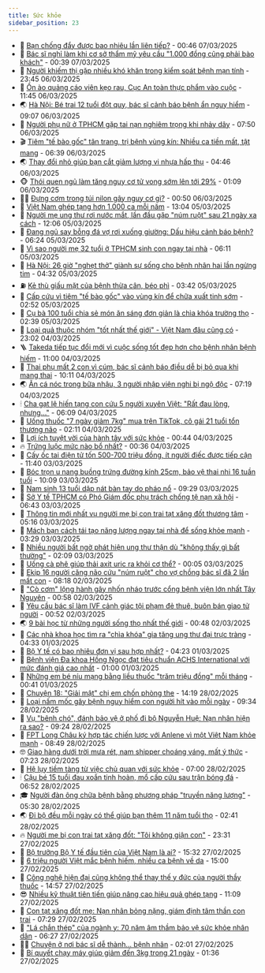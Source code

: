 ```yaml
---
title: Sức khỏe
sidebar_position: 23
---
```


<!-- dantri-suc-khoe:START -->
- 🤔 [Bạn chống đẩy được bao nhiêu lần liên tiếp?](https://dantri.com.vn/suc-khoe/ban-chong-day-duoc-bao-nhieu-lan-lien-tiep-20250306142208014.htm) - 00:46 07/03/2025
- 🚦 [Bác sĩ nghỉ làm khi cơ sở thẩm mỹ yêu cầu &quot;1.000 đồng cũng phải bào khách&quot;](https://dantri.com.vn/suc-khoe/bac-si-nghi-lam-khi-co-so-tham-my-yeu-cau-1000-dong-cung-phai-bao-khach-20250306162613256.htm) - 00:39 07/03/2025
- 🤖 [Người khiếm thị gặp nhiều khó khăn trong kiểm soát bệnh mạn tính](https://dantri.com.vn/suc-khoe/nguoi-khiem-thi-gap-nhieu-kho-khan-trong-kiem-soat-benh-man-tinh-20250306202740292.htm) - 23:45 06/03/2025
- 🐻 [Ồn ào quảng cáo viên kẹo rau, Cục An toàn thực phẩm vào cuộc](https://dantri.com.vn/suc-khoe/on-ao-quang-cao-vien-keo-rau-cuc-an-toan-thuc-pham-vao-cuoc-20250306183214368.htm) - 11:45 06/03/2025
- 🌏 [Hà Nội: Bé trai 12 tuổi đột quỵ, bác sĩ cảnh báo bệnh ẩn nguy hiểm](https://dantri.com.vn/suc-khoe/ha-noi-be-trai-12-tuoi-dot-quy-bac-si-canh-bao-benh-an-nguy-hiem-20250306160012158.htm) - 09:07 06/03/2025
- 👺 [Người phụ nữ ở TPHCM gặp tai nạn nghiêm trọng khi nhảy dây](https://dantri.com.vn/suc-khoe/nguoi-phu-nu-o-tphcm-gap-tai-nan-nghiem-trong-khi-nhay-day-20250306114324136.htm) - 07:50 06/03/2025
- 🎬 [Tiêm &quot;tế bào gốc&quot; tân trang, trị bệnh vùng kín: Nhiều ca tiền mất, tật mang](https://dantri.com.vn/suc-khoe/tiem-te-bao-goc-tan-trang-tri-benh-vung-kin-nhieu-ca-tien-mat-tat-mang-20250306102824800.htm) - 06:39 06/03/2025
- 🌏 [Thay đổi nhỏ giúp bạn cắt giảm lượng vi nhựa hấp thụ](https://dantri.com.vn/suc-khoe/thay-doi-nho-giup-ban-cat-giam-luong-vi-nhua-hap-thu-20250306101515078.htm) - 04:46 06/03/2025
- 🐵 [Thói quen ngủ làm tăng nguy cơ tử vong sớm lên tới 29%](https://dantri.com.vn/suc-khoe/thoi-quen-ngu-lam-tang-nguy-co-tu-vong-som-len-toi-29-20250304170027087.htm) - 01:09 06/03/2025
- 👨‍🏫 [Đựng cơm trong túi nilon gây nguy cơ gì?](https://dantri.com.vn/suc-khoe/dung-com-trong-tui-nilon-gay-nguy-co-gi-20250305195522042.htm) - 00:50 06/03/2025
- 🤗 [Việt Nam ghép tạng hơn 1.000 ca mỗi năm](https://dantri.com.vn/suc-khoe/viet-nam-ghep-tang-hon-1000-ca-moi-nam-20250305195830127.htm) - 13:04 05/03/2025
- 🫶 [Người mẹ ung thư rơi nước mắt, lần đầu gặp &quot;núm ruột&quot; sau 21 ngày xa cách](https://dantri.com.vn/suc-khoe/nguoi-me-ung-thu-roi-nuoc-mat-lan-dau-gap-num-ruot-sau-21-ngay-xa-cach-20250305190010911.htm) - 12:06 05/03/2025
- 🙉 [Đang ngủ say bỗng đá vợ rơi xuống giường: Dấu hiệu cảnh báo bệnh?](https://dantri.com.vn/suc-khoe/dang-ngu-say-bong-da-vo-roi-xuong-giuong-dau-hieu-canh-bao-benh-20250305100345308.htm) - 06:24 05/03/2025
- 🦅 [Vì sao người mẹ 32 tuổi ở TPHCM sinh con ngay tại nhà](https://dantri.com.vn/suc-khoe/vi-sao-nguoi-me-32-tuoi-o-tphcm-sinh-con-ngay-tai-nha-20250305125623477.htm) - 06:11 05/03/2025
- 🐘 [Hà Nội: 26 giờ &quot;nghẹt thở&quot; giành sự sống cho bệnh nhân hai lần ngừng tim](https://dantri.com.vn/suc-khoe/ha-noi-26-gio-nghet-tho-gianh-su-song-cho-benh-nhan-hai-lan-ngung-tim-20250305111005182.htm) - 04:32 05/03/2025
- ⛽️ [Kẻ thù giấu mặt của bệnh thừa cân, béo phì](https://dantri.com.vn/suc-khoe/ke-thu-giau-mat-cua-benh-thua-can-beo-phi-20250303125036032.htm) - 03:42 05/03/2025
- 🤡 [Cấp cứu vì tiêm &quot;tế bào gốc&quot; vào vùng kín để chữa xuất tinh sớm](https://dantri.com.vn/suc-khoe/cap-cuu-vi-tiem-te-bao-goc-vao-vung-kin-de-chua-xuat-tinh-som-20250304160823435.htm) - 02:52 05/03/2025
- 💼 [Cụ bà 100 tuổi chia sẻ món ăn sáng đơn giản là chìa khóa trường thọ](https://dantri.com.vn/suc-khoe/cu-ba-100-tuoi-chia-se-mon-an-sang-don-gian-la-chia-khoa-truong-tho-20250305070209198.htm) - 02:39 05/03/2025
- 🤔 [Loại quả thuộc nhóm &quot;tốt nhất thế giới&quot; - Việt Nam đâu cũng có](https://dantri.com.vn/suc-khoe/loai-qua-thuoc-nhom-tot-nhat-the-gioi-viet-nam-dau-cung-co-20250303090156234.htm) - 23:02 04/03/2025
- 🪜 [Takeda tiếp tục đổi mới vì cuộc sống tốt đẹp hơn cho bệnh nhân bệnh hiếm](https://dantri.com.vn/suc-khoe/takeda-tiep-tuc-doi-moi-vi-cuoc-song-tot-dep-hon-cho-benh-nhan-benh-hiem-20250304173929614.htm) - 11:00 04/03/2025
- 📝 [Thai phụ mất 2 con vì cúm, bác sĩ cảnh báo điều dễ bị bỏ qua khi mang thai](https://dantri.com.vn/suc-khoe/thai-phu-mat-2-con-vi-cum-bac-si-canh-bao-dieu-de-bi-bo-qua-khi-mang-thai-20250304171040839.htm) - 10:11 04/03/2025
- 🌏 [Ăn cá nóc trong bữa nhậu, 3 người nhập viện nghi bị ngộ độc](https://dantri.com.vn/suc-khoe/an-ca-noc-trong-bua-nhau-3-nguoi-nhap-vien-nghi-bi-ngo-doc-20250304130148976.htm) - 07:19 04/03/2025
- 🕯 [Cha gạt lệ hiến tạng con cứu 5 người xuyên Việt: &quot;Rất đau lòng, nhưng...&quot;](https://dantri.com.vn/suc-khoe/cha-gat-le-hien-tang-con-cuu-5-nguoi-xuyen-viet-rat-dau-long-nhung-20250304123015074.htm) - 06:09 04/03/2025
- 🦍 [Uống thuốc &quot;7 ngày giảm 7kg&quot; mua trên TikTok, cô gái 21 tuổi tổn thương não](https://dantri.com.vn/suc-khoe/uong-thuoc-7-ngay-giam-7kg-mua-tren-tiktok-co-gai-21-tuoi-ton-thuong-nao-20250304090946047.htm) - 02:11 04/03/2025
- 🌈 [Lợi ích tuyệt vời của hành tây với sức khỏe](https://dantri.com.vn/suc-khoe/loi-ich-tuyet-voi-cua-hanh-tay-voi-suc-khoe-20250303173823691.htm) - 00:44 04/03/2025
- 🔥 [Trứng luộc mức nào bổ nhất?](https://dantri.com.vn/suc-khoe/trung-luoc-muc-nao-bo-nhat-20250304073628416.htm) - 00:36 04/03/2025
- 🌊 [Cấy ốc tai điện tử tốn 500-700 triệu đồng, ít người điếc được tiếp cận](https://dantri.com.vn/suc-khoe/cay-oc-tai-dien-tu-ton-500-700-trieu-dong-it-nguoi-diec-duoc-tiep-can-20250303160251148.htm) - 11:40 03/03/2025
- 🚦 [Bóc trọn u nang buồng trứng đường kính 25cm, bảo vệ thai nhi 16 tuần tuổi](https://dantri.com.vn/suc-khoe/boc-tron-u-nang-buong-trung-duong-kinh-25cm-bao-ve-thai-nhi-16-tuan-tuoi-20250303150822284.htm) - 10:09 03/03/2025
- 🤖 [Nam sinh 13 tuổi dập nát bàn tay do pháo nổ](https://dantri.com.vn/suc-khoe/nam-sinh-13-tuoi-dap-nat-ban-tay-do-phao-no-20250303161205283.htm) - 09:29 03/03/2025
- 🤡 [Sở Y tế TPHCM có Phó Giám đốc phụ trách chống tệ nạn xã hội](https://dantri.com.vn/suc-khoe/so-y-te-tphcm-co-pho-giam-doc-phu-trach-chong-te-nan-xa-hoi-20250303132050023.htm) - 06:43 03/03/2025
- 💂 [Thông tin mới nhất vụ người mẹ bị con trai tạt xăng đốt thương tâm](https://dantri.com.vn/suc-khoe/thong-tin-moi-nhat-vu-nguoi-me-bi-con-trai-tat-xang-dot-thuong-tam-20250303120434540.htm) - 05:16 03/03/2025
- 🦄 [Mách bạn cách tái tạo năng lượng ngay tại nhà để sống khỏe mạnh](https://dantri.com.vn/suc-khoe/mach-ban-cach-tai-tao-nang-luong-ngay-tai-nha-de-song-khoe-manh-20250303102113806.htm) - 03:29 03/03/2025
- 🧠 [Nhiều người bất ngờ phát hiện ung thư thận dù &quot;không thấy gì bất thường&quot;](https://dantri.com.vn/suc-khoe/nhieu-nguoi-bat-ngo-phat-hien-ung-thu-than-du-khong-thay-gi-bat-thuong-20250302233629700.htm) - 02:09 03/03/2025
- 🤖 [Uống cà phê giúp thải axit uric ra khỏi cơ thể?](https://dantri.com.vn/suc-khoe/uong-ca-phe-giup-thai-axit-uric-ra-khoi-co-the-20250302191145607.htm) - 00:05 03/03/2025
- 💼 [Ekip 16 người căng não cứu &quot;núm ruột&quot; cho vợ chồng bác sĩ đã 2 lần mất con](https://dantri.com.vn/suc-khoe/ekip-16-nguoi-cang-nao-cuu-num-ruot-cho-vo-chong-bac-si-da-2-lan-mat-con-20250302112753230.htm) - 08:18 02/03/2025
- 🧰 [&quot;Cò cơm&quot; lộng hành gây nhốn nháo trước cổng bệnh viện lớn nhất Tây Nguyên](https://dantri.com.vn/suc-khoe/co-com-long-hanh-gay-nhon-nhao-truoc-cong-benh-vien-lon-nhat-tay-nguyen-20250301160726792.htm) - 00:58 02/03/2025
- 🎉 [Yêu cầu bác sĩ làm IVF cảnh giác tội phạm đẻ thuê, buôn bán giao tử người](https://dantri.com.vn/suc-khoe/yeu-cau-bac-si-lam-ivf-canh-giac-toi-pham-de-thue-buon-ban-giao-tu-nguoi-20250301115953733.htm) - 00:52 02/03/2025
- 🌏 [9 bài học từ những người sống thọ nhất thế giới](https://dantri.com.vn/suc-khoe/9-bai-hoc-tu-nhung-nguoi-song-tho-nhat-the-gioi-20250301220942623.htm) - 00:48 02/03/2025
- 📝 [Các nhà khoa học tìm ra &quot;chìa khóa&quot; gia tăng ung thư đại trực tràng](https://dantri.com.vn/suc-khoe/cac-nha-khoa-hoc-tim-ra-chia-khoa-gia-tang-ung-thu-dai-truc-trang-20250301092638453.htm) - 04:33 01/03/2025
- 🧠 [Bộ Y tế có bao nhiêu đơn vị sau hợp nhất?](https://dantri.com.vn/suc-khoe/bo-y-te-co-bao-nhieu-don-vi-sau-hop-nhat-20250301105645411.htm) - 04:23 01/03/2025
- 🚀 [Bệnh viện Đa khoa Hồng Ngọc đạt tiêu chuẩn ACHS International với mức đánh giá cao nhất](https://dantri.com.vn/suc-khoe/benh-vien-da-khoa-hong-ngoc-dat-tieu-chuan-achs-international-voi-muc-danh-gia-cao-nhat-20250228232631663.htm) - 01:00 01/03/2025
- 💯 [Những em bé níu mạng bằng liều thuốc &quot;trăm triệu đồng&quot; mỗi tháng](https://dantri.com.vn/suc-khoe/nhung-em-be-niu-mang-bang-lieu-thuoc-tram-trieu-dong-moi-thang-20250228164217848.htm) - 00:41 01/03/2025
- 🫶 [Chuyện 18: &quot;Giải mật&quot; chị em chốn phòng the](https://dantri.com.vn/suc-khoe/chuyen-18-giai-mat-chi-em-chon-phong-the-20250228141934030.htm) - 14:19 28/02/2025
- 👹 [Loại nấm mốc gây bệnh nguy hiểm con người hít vào mỗi ngày](https://dantri.com.vn/suc-khoe/loai-nam-moc-gay-benh-nguy-hiem-con-nguoi-hit-vao-moi-ngay-20250228154033871.htm) - 09:34 28/02/2025
- 🤩 [Vụ &quot;bênh chó&quot;, đánh bảo vệ ở phố đi bộ Nguyễn Huệ: Nạn nhân hiện ra sao?](https://dantri.com.vn/suc-khoe/vu-benh-cho-danh-bao-ve-o-pho-di-bo-nguyen-hue-nan-nhan-hien-ra-sao-20250228160244433.htm) - 09:24 28/02/2025
- 🌊 [FPT Long Châu ký hợp tác chiến lược với Anlene vì một Việt Nam khỏe mạnh](https://dantri.com.vn/suc-khoe/fpt-long-chau-ky-hop-tac-chien-luoc-voi-anlene-vi-mot-viet-nam-khoe-manh-20250228153326194.htm) - 08:49 28/02/2025
- 🤓 [Giao hàng dưới trời mưa rét, nam shipper choáng váng, mất ý thức](https://dantri.com.vn/suc-khoe/giao-hang-duoi-troi-mua-ret-nam-shipper-choang-vang-mat-y-thuc-20250228141747341.htm) - 07:23 28/02/2025
- 🌝 [Hệ lụy tiềm tàng từ việc chủ quan với sức khỏe](https://dantri.com.vn/suc-khoe/he-luy-tiem-tang-tu-viec-chu-quan-voi-suc-khoe-20250226111144165.htm) - 07:00 28/02/2025
- 🕯 [Cậu bé 15 tuổi đau xoắn tinh hoàn, mổ cấp cứu sau trận bóng đá](https://dantri.com.vn/suc-khoe/cau-be-15-tuoi-dau-xoan-tinh-hoan-mo-cap-cuu-sau-tran-bong-da-20250228122613174.htm) - 06:52 28/02/2025
- 🎓 [Người đàn ông chữa bệnh bằng phương pháp &quot;truyền năng lượng&quot;](https://dantri.com.vn/suc-khoe/nguoi-dan-ong-chua-benh-bang-phuong-phap-truyen-nang-luong-20250228103057307.htm) - 05:30 28/02/2025
- 🌏 [Đi bộ đều mỗi ngày có thể giúp bạn thêm 11 năm tuổi thọ](https://dantri.com.vn/suc-khoe/di-bo-deu-moi-ngay-co-the-giup-ban-them-11-nam-tuoi-tho-20250227221459966.htm) - 02:41 28/02/2025
- 🔥 [Người mẹ bị con trai tạt xăng đốt: &quot;Tôi không giận con&quot;](https://dantri.com.vn/suc-khoe/nguoi-me-bi-con-trai-tat-xang-dot-toi-khong-gian-con-20250227183027722.htm) - 23:31 27/02/2025
- 📝 [Bộ trưởng Bộ Y tế đầu tiên của Việt Nam là ai?](https://dantri.com.vn/suc-khoe/bo-truong-bo-y-te-dau-tien-cua-viet-nam-la-ai-20250227203554637.htm) - 15:32 27/02/2025
- 🧠 [6 triệu người Việt mắc bệnh hiếm, nhiều ca bệnh về da](https://dantri.com.vn/suc-khoe/6-trieu-nguoi-viet-mac-benh-hiem-nhieu-ca-benh-ve-da-20250227215956068.htm) - 15:00 27/02/2025
- 🦅 [Công nghệ hiện đại cũng không thể thay thế y đức của người thầy thuốc](https://dantri.com.vn/suc-khoe/cong-nghe-hien-dai-cung-khong-the-thay-the-y-duc-cua-nguoi-thay-thuoc-20250227180721914.htm) - 14:57 27/02/2025
- 😎 [Nhiều kỹ thuật tiên tiến giúp nâng cao hiệu quả ghép tạng](https://dantri.com.vn/suc-khoe/nhieu-ky-thuat-tien-tien-giup-nang-cao-hieu-qua-ghep-tang-20250227175243872.htm) - 11:09 27/02/2025
- 🎉 [Con tạt xăng đốt mẹ: Nạn nhân bỏng nặng, giám định tâm thần con trai](https://dantri.com.vn/suc-khoe/con-tat-xang-dot-me-nan-nhan-bong-nang-giam-dinh-tam-than-con-trai-20250227142212365.htm) - 07:29 27/02/2025
- 🫣 [&quot;Lá chắn thép&quot; của ngành y: 70 năm âm thầm bảo vệ sức khỏe nhân dân](https://dantri.com.vn/suc-khoe/la-chan-thep-cua-nganh-y-70-nam-am-tham-bao-ve-suc-khoe-nhan-dan-20250227121119001.htm) - 06:27 27/02/2025
- 🧑‍🏫 [Chuyện ở nơi bác sĩ dễ thành... bệnh nhân](https://dantri.com.vn/suc-khoe/chuyen-o-noi-bac-si-de-thanh-benh-nhan-20250226170109253.htm) - 02:01 27/02/2025
- 🥷 [Bí quyết chạy máy giúp giảm đến 3kg trong 21 ngày](https://dantri.com.vn/suc-khoe/bi-quyet-chay-may-giup-giam-den-3kg-trong-21-ngay-20250226182041181.htm) - 01:36 27/02/2025<!-- dantri-suc-khoe:END -->
